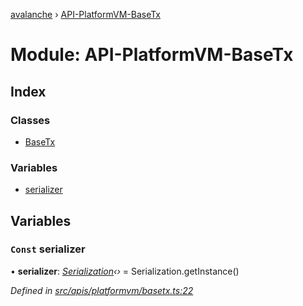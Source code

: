 [avalanche](../README.md) › [API-PlatformVM-BaseTx](api_platformvm_basetx.md)

# Module: API-PlatformVM-BaseTx

## Index

### Classes

* [BaseTx](../classes/api_platformvm_basetx.basetx.md)

### Variables

* [serializer](api_platformvm_basetx.md#const-serializer)

## Variables

### `Const` serializer

• **serializer**: *[Serialization](../classes/utils_serialization.serialization.md)‹›* = Serialization.getInstance()

*Defined in [src/apis/platformvm/basetx.ts:22](https://github.com/ava-labs/avalanchejs/blob/ccc6083/src/apis/platformvm/basetx.ts#L22)*
